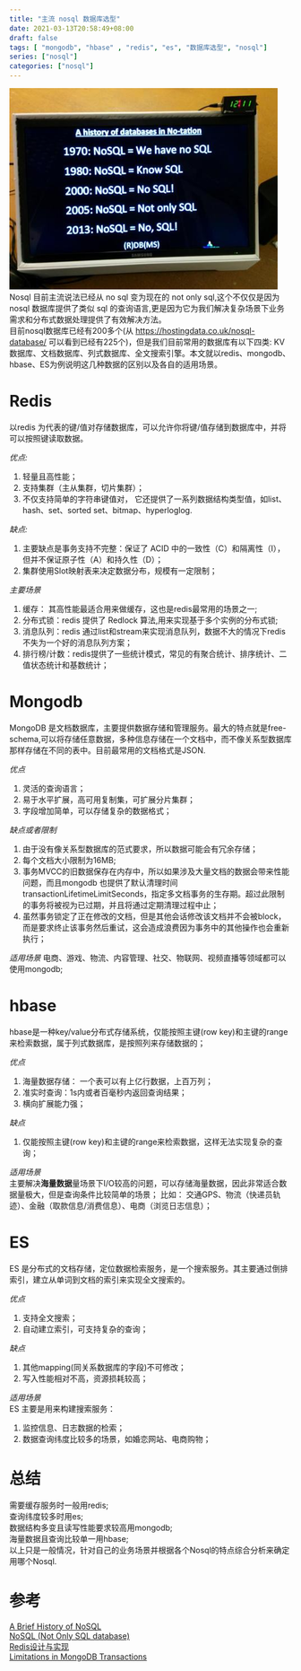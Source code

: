 ```yaml
---
title: "主流 nosql 数据库选型"
date: 2021-03-13T20:58:49+08:00
draft: false
tags: [ "mongodb", "hbase" , "redis", "es", "数据库选型", "nosql"]
series: ["nosql"]
categories: ["nosql"]
---
```

![history of nosql](https://raw.githubusercontent.com/garfcat/garfcat/master/static/history-of-nosql.jpg)
Nosql 目前主流说法已经从 no sql 变为现在的 not only sql,这个不仅仅是因为 nosql 数据库提供了类似 sql 的查询语言,更是因为它为我们解决复杂场景下业务需求和分布式数据处理提供了有效解决方法。  
目前nosql数据库已经有200多个(从 https://hostingdata.co.uk/nosql-database/ 可以看到已经有225个)，但是我们目前常用的数据库有以下四类:
KV数据库、文档数据库、列式数据库、全文搜索引擎。本文就以redis、mongodb、hbase、ES为例说明这几种数据的区别以及各自的适用场景。

# Redis
以redis 为代表的键/值对存储数据库，可以允许你将键/值存储到数据库中，并将可以按照键读取数据。  

*优点:*
1. 轻量且高性能；
2. 支持集群（主从集群，切片集群）；
3. 不仅支持简单的字符串键值对， 它还提供了一系列数据结构类型值，如list、hash、set、sorted set、bitmap、hyperloglog.  

*缺点:*
1. 主要缺点是事务支持不完整：保证了 ACID 中的一致性（C）和隔离性（I），但并不保证原子性（A）和持久性（D）；
2. 集群使用Slot映射表来决定数据分布，规模有一定限制；

*主要场景*
1. 缓存： 其高性能最适合用来做缓存，这也是redis最常用的场景之一;
2. 分布式锁：redis 提供了 Redlock 算法,用来实现基于多个实例的分布式锁;
3. 消息队列：redis 通过list和stream来实现消息队列，数据不大的情况下redis不失为一个好的消息队列方案；
4. 排行榜/计数：redis提供了一些统计模式，常见的有聚合统计、排序统计、二值状态统计和基数统计；


    
# Mongodb
MongoDB 是文档数据库，主要提供数据存储和管理服务。最大的特点就是free-schema,可以将存储任意数据，多种信息存储在一个文档中，而不像关系型数据库那样存储在不同的表中。目前最常用的文档格式是JSON.

*优点*
1. 灵活的查询语言；
2. 易于水平扩展，高可用复制集，可扩展分片集群；
3. 字段增加简单，可以存储复杂的数据格式；

*缺点或者限制*
1. 由于没有像关系型数据库的范式要求，所以数据可能会有冗余存储；
2. 每个文档大小限制为16MB;
3. 事务MVCC的旧数据保存在内存中，所以如果涉及大量文档的数据会带来性能问题，而且mongodb 也提供了默认清理时间transactionLifetimeLimitSeconds，指定多文档事务的生存期。超过此限制的事务将被视为已过期，并且将通过定期清理过程中止；
4. 虽然事务锁定了正在修改的文档，但是其他会话修改该文档并不会被block，而是要求终止该事务然后重试，这会造成浪费因为事务中的其他操作也会重新执行；


*适用场景*
电商、游戏、物流、内容管理、社交、物联网、视频直播等领域都可以使用mongodb;



# hbase
hbase是一种key/value分布式存储系统，仅能按照主键(row key)和主键的range来检索数据，属于列式数据库，是按照列来存储数据的；

*优点*
1. 海量数据存储： 一个表可以有上亿行数据，上百万列；
2. 准实时查询：1s内或者百毫秒内返回查询结果；
3. 横向扩展能力强；

*缺点*  
1. 仅能按照主键(row key)和主键的range来检索数据，这样无法实现复杂的查询；

*适用场景*  
主要解决**海量数据**量场景下I/O较高的问题，可以存储海量数据，因此非常适合数据量极大，但是查询条件比较简单的场景；
比如： 交通GPS、物流（快递员轨迹）、金融（取款信息/消费信息）、电商（浏览日志信息）；

# ES
ES 是分布式的文档存储，定位数据检索服务，是一个搜索服务。其主要通过倒排索引，建立从单词到文档的索引来实现全文搜索的。

*优点*  
1. 支持全文搜索；
2. 自动建立索引，可支持复杂的查询；

*缺点*
1. 其他mapping(同关系数据库的字段)不可修改；
2. 写入性能相对不高，资源损耗较高；

*适用场景*  
ES 主要是用来构建搜索服务：
1. 监控信息、日志数据的检索；
2. 数据查询纬度比较多的场景，如婚恋网站、电商购物；



# 总结
需要缓存服务时一般用redis;  
查询纬度较多时用es;  
数据结构多变且读写性能要求较高用mongodb;  
海量数据且查询比较单一用hbase;  
以上只是一般情况，针对自己的业务场景并根据各个Nosql的特点综合分析来确定用哪个Nosql. 






# 参考  
[A Brief History of NoSQL](http://blog.knuthaugen.no/2010/03/a-brief-history-of-nosql.html)  
[NoSQL (Not Only SQL database)](https://searchdatamanagement.techtarget.com/definition/NoSQL-Not-Only-SQL)  
[Redis设计与实现](https://redisbook.readthedocs.io/en/latest/feature/transaction.html#id12)  
[Limitations in MongoDB Transactions](https://www.dbta.com/Columns/MongoDB-Matters/Limitations-in-MongoDB-Transactions-127057.aspx)